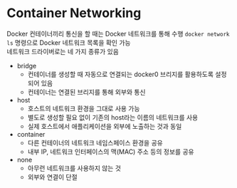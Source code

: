 # Container Networking

Docker 컨테이너끼리 통신을 할 때는 Docker 네트워크를 통해 수행
`docker network ls` 명령으로 Docker 네트워크 목록을 확인 가능  
네트워크 드라이버로는 네 가지 종류가 있음

- bridge
  - 컨테이너를 생성할 때 자동으로 연결되는 docker0 브리지를 활용하도록 설정되어 있음
  - 컨테이너는 연결된 브리지를 통해 외부와 통신
- host
  - 호스트의 네트워크 환경을 그대로 사용 가능
  - 별도로 생성할 필요 없이 기존의 host라는 이름의 네트워크를 사용
  - 실제 호스트에서 애플리케이션을 외부에 노출하는 것과 동일
- container
  - 다른 컨테이너의 네트워크 네임스페이스 환경을 공유
  - 내부 IP, 네트워크 인터페이스의 맥(MAC) 주소 등의 정보를 공유
- none
  - 아무런 네트워크를 사용하지 않는 것
  - 외부와 연결이 단절
